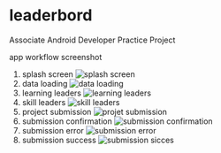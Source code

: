 # leaderbord
Associate Android Developer Practice Project

app workflow screenshot

1. splash screen
![splash screen](/screenshot/1.png)
2. data loading
![data loading](/screenshot/2.png)
3. learning leaders
![learning leaders](/screenshot/3.png)
4. skill leaders
![skill leaders](/screenshot/4.png)
5. project submission
![projet submission](/screenshot/5.png)
6. submission confirmation
![submission confirmation](/screenshot/6.png)
7. submission error
![submission error](/screenshot/7.png)
8. submission success
![submission sicces](/screenshot/8.png)
